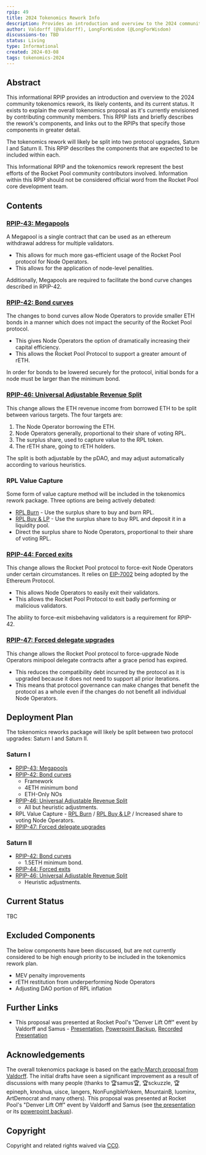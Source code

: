 ```yaml
---
rpip: 49
title: 2024 Tokenomics Rework Info
description: Provides an introduction and overview to the 2024 community tokenomics rework, its likely contents, and its current status.
author: Valdorff (@Valdorff), LongForWisdom (@LongForWisdom)
discussions-to: TBD
status: Living
type: Informational
created: 2024-03-08
tags: tokenomics-2024
---
```


## Abstract
This informational RPIP provides an introduction and overview to the 2024 community tokenomics rework, its likely contents, and its current status. It exists to explain the overall tokenomics proposal as it's currently envisioned by contributing community members. This RPIP lists and briefly describes the rework's components, and links out to the RPIPs that specify those components in greater detail.

The tokenomics rework will likely be split into two protocol upgrades, Saturn I and Saturn II. This RPIP describes the components that are expected to be included within each.

This Informational RPIP and the tokenomics rework represent the best efforts of the Rocket Pool community contributors involved. Information within this RPIP should not be considered official word from the Rocket Pool core development team. 

## Contents

### [RPIP-43: Megapools](RPIP-43.md)

A Megapool is a single contract that can be used as an ethereum withdrawal address for multiple validators.
* This allows for much more gas-efficient usage of the Rocket Pool protocol for Node Operators.
* This allows for the application of node-level penalities. 

Additionally, Megapools are required to facilitate the bond curve changes described in RPIP-42.

### [RPIP-42: Bond curves](RPIP-42.md)

The changes to bond curves allow Node Operators to provide smaller ETH bonds in a manner which does not impact the security of the Rocket Pool protocol. 
* This gives Node Operators the option of dramatically increasing their capital efficiency.
* This allows the Rocket Pool Protocol to support a greater amount of rETH. 

In order for bonds to be lowered securely for the protocol, initial bonds for a node must be larger than the minimum bond. 

### [RPIP-46: Universal Adjustable Revenue Split](RPIP-46.md)

This change allows the ETH revenue income from borrowed ETH to be split between various targets. The four targets are:
1. The Node Operator borrowing the ETH.
2. Node Operators generally, proportional to their share of voting RPL.
3. The surplus share, used to capture value to the RPL token.
4. The rETH share, going to rETH holders. 

The split is both adjustable by the pDAO, and may adjust automatically according to various heuristics.

### RPL Value Capture

Some form of value capture method will be included in the tokenomics rework package. Three options are being actively debated:
* [RPL Burn](RPIP-45.md) - Use the surplus share to buy and burn RPL.
* [RPL Buy & LP](RPIP-50.md) - Use the surplus share to buy RPL and deposit it in a liquidity pool. 
* Direct the surplus share to Node Operators, proportional to their share of voting RPL.

### [RPIP-44: Forced exits](RPIP-44.md)

This change allows the Rocket Pool protocol to force-exit Node Operators under certain circumstances. It relies on [EIP-7002](https://eips.ethereum.org/EIPS/eip-7002) being adopted by the Ethereum Protocol. 
* This allows Node Operators to easily exit their validators.
* This allows the Rocket Pool Protocol to exit badly performing or malicious validators.

The ability to force-exit misbehaving validators is a requirement for RPIP-42. 

### [RPIP-47: Forced delegate upgrades](RPIP-47.md)

This change allows the Rocket Pool protocol to force-upgrade Node Operators minipool delegate contracts after a grace period has expired. 
* This reduces the compatibility debt incurred by the protocol as it is upgraded because it does not need to support all prior iterations. 
* This means that protocol governance can make changes that benefit the protocol as a whole even if the changes do not benefit all individual Node Operators. 

## Deployment Plan

The tokenomics reworks package will likely be split between two protocol upgrades: Saturn I and Saturn II.

### Saturn I

* [RPIP-43: Megapools](RPIP-43.md)
* [RPIP-42: Bond curves](RPIP-42.md)
  * Framework
  * 4ETH minimum bond
  * ETH-Only NOs
* [RPIP-46: Universal Adjustable Revenue Split](RPIP-46.md)
  * All but heuristic adjustments.
* RPL Value Capture - [RPL Burn](RPIP-45.md) / [RPL Buy & LP](RPIP-50.md) / Increased share to voting Node Operators.
* [RPIP-47: Forced delegate upgrades](RPIP-47.md)

### Saturn II

* [RPIP-42: Bond curves](RPIP-42.md)
  * 1.5ETH minimum bond. 
* [RPIP-44: Forced exits](RPIP-44.md)
* [RPIP-46: Universal Adjustable Revenue Split](RPIP-46.md)
  * Heuristic adjustments.

## Current Status

TBC

## Excluded Components
The below components have been discussed, but are not currently considered to be high enough priority to be included in the tokenomics rework plan.
* MEV penalty improvements
* rETH restitution from underperforming Node Operators
* Adjusting DAO portion of RPL inflation

## Further Links
* This proposal was presented at Rocket Pool's "Denver Lift Off" event by Valdorff and Samus - [Presentation](https://docs.google.com/presentation/d/12WRXuZktEtViwBWxFwm8OHpwpgoOpAF01859o0jGkiw), [Powerpoint Backup](../assets/rpip-49/On%20The%20Horizon%20(backup%20version).pptx), [Recorded Presentation](https://www.youtube.com/watch?v=nyqrilFtlrc&list=PLKzACASsJiuXc0v6kZambks4cPaSVbekf&index=4)

## Acknowledgements
The overall tokenomics package is based on the [early-March proposal from Valdorff](../assets/rpip-49/readme.md). The initial drafts have seen a significant improvement as a result of discussions with many people (thanks to 🏆samus🏆, 🏆sckuzzle, 🏆epineph, knoshua, uisce, langers, NonFungibleYokem, MountainB, luominx, ArtDemocrat and many others). This proposal was presented at Rocket Pool's "Denver Lift Off" event by Valdorff and Samus (see [the presentation](https://docs.google.com/presentation/d/12WRXuZktEtViwBWxFwm8OHpwpgoOpAF01859o0jGkiw) or its [powerpoint backup](../assets/rpip-49/On%20The%20Horizon%20(backup%20version).pptx)).

## Copyright
Copyright and related rights waived via [CC0](https://creativecommons.org/publicdomain/zero/1.0/).

